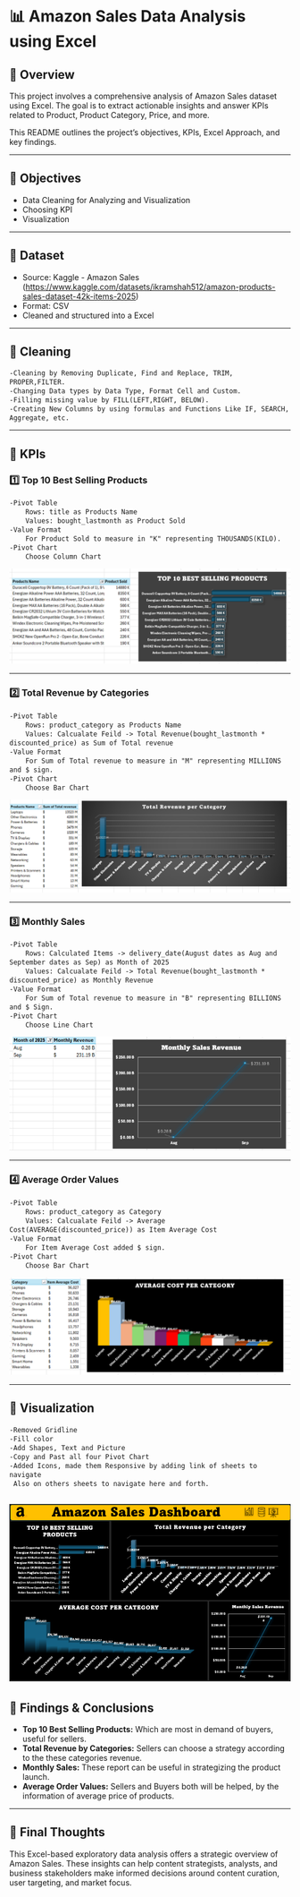 # 📊 Amazon Sales Data Analysis using Excel

## 📌 Overview

This project involves a comprehensive analysis of Amazon Sales dataset using Excel. The goal is to extract actionable insights and answer KPIs related to Product, Product Category, Price, and more.

This README outlines the project’s objectives, KPIs, Excel Approach, and key findings.

---

## 🎯 Objectives

- Data Cleaning for Analyzing and Visualization
- Choosing KPI
- Visualization

---

## 📁 Dataset

- Source: Kaggle - Amazon Sales (https://www.kaggle.com/datasets/ikramshah512/amazon-products-sales-dataset-42k-items-2025)
- Format: CSV
- Cleaned and structured into a Excel

---

## 🧱 Cleaning

```
-Cleaning by Removing Duplicate, Find and Replace, TRIM, PROPER,FILTER.
-Changing Data types by Data Type, Format Cell and Custom.
-Filling missing value by FILL(LEFT,RIGHT, BELOW).
-Creating New Columns by using formulas and Functions Like IF, SEARCH, Aggregate, etc. 

```

---

## 🧠 KPIs

### 1️⃣ Top 10 Best Selling Products

```
-Pivot Table
	Rows: title as Products Name
	Values: bought_lastmonth as Product Sold
-Value Format
	For Product Sold to measure in "K" representing THOUSANDS(KILO).
-Pivot Chart
	Choose Column Chart
```
![KPI1](https://github.com/analyticsaq/AmazonSales_Excel/blob/main/KPI1.png)

---

### 2️⃣ Total Revenue by Categories

```
-Pivot Table
	Rows: product_category as Products Name
	Values: Calcualate Feild -> Total Revenue(bought_lastmonth * discounted_price) as Sum of Total revenue
-Value Format
	For Sum of Total revenue to measure in "M" representing MILLIONS and $ sign.
-Pivot Chart
	Choose Bar Chart
```
![KPI2](https://github.com/analyticsaq/AmazonSales_Excel/blob/main/KPI2.png)

---

### 3️⃣ Monthly Sales

```
-Pivot Table
	Rows: Calculated Items -> delivery_date(August dates as Aug and September dates as Sep) as Month of 2025
	Values: Calcualate Feild -> Total Revenue(bought_lastmonth * discounted_price) as Monthly Revenue
-Value Format
	For Sum of Total revenue to measure in "B" representing BILLIONS and $ Sign.
-Pivot Chart
	Choose Line Chart
```
![KPI3](https://github.com/analyticsaq/AmazonSales_Excel/blob/main/KPI3.png)

---

### 4️⃣ Average Order Values

```
-Pivot Table
	Rows: product_category as Category
	Values: Calcualate Feild -> Average Cost(AVERAGE(discounted_price)) as Item Average Cost
-Value Format
	For Item Average Cost added $ sign.
-Pivot Chart
	Choose Bar Chart
```
![KPI4](https://github.com/analyticsaq/AmazonSales_Excel/blob/main/KPI4.png)

---


## 🎦 Visualization

```
-Removed Gridline
-Fill color
-Add Shapes, Text and Picture
-Copy and Past all four Pivot Chart
-Added Icons, made them Responsive by adding link of sheets to navigate
 Also on others sheets to navigate here and forth.

```
 ![Dashboard](https://github.com/analyticsaq/AmazonSales_Excel/blob/main/Dashboard.png)
---

## 📌 Findings & Conclusions

- **Top 10 Best Selling Products:** Which are most in demand of buyers, useful for sellers.
- **Total Revenue by Categories:** Sellers can choose a strategy according to the these categories revenue. 
- **Monthly Sales:** These report can be useful in strategizing the product launch.
- **Average Order Values:**  Sellers and Buyers both will be helped, by the information of average price of products.

---

## 🚀 Final Thoughts

This Excel-based exploratory data analysis offers a strategic overview of Amazon Sales. These insights can help content strategists, analysts, and business stakeholders make informed decisions around content curation, user targeting, and market focus.
